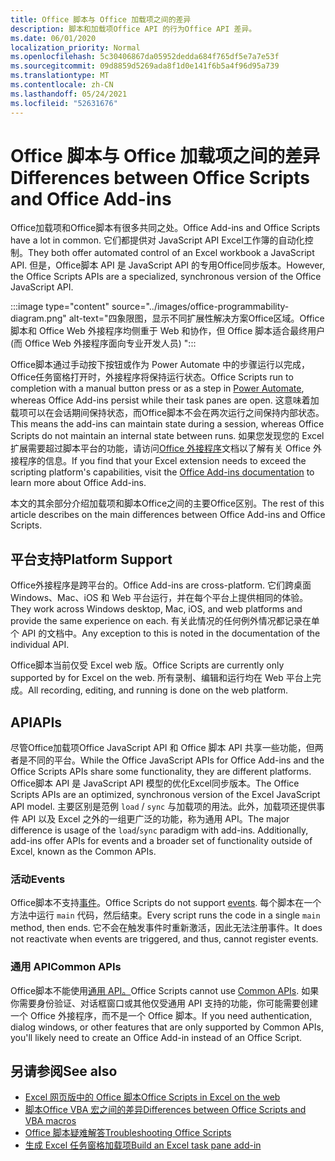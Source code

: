 ```yaml
---
title: Office 脚本与 Office 加载项之间的差异
description: 脚本和加载项Office API 的行为Office API 差异。
ms.date: 06/01/2020
localization_priority: Normal
ms.openlocfilehash: 5c30406867da05952dedda684f765df5e7a7e53f
ms.sourcegitcommit: 09d8859d5269ada8f1d0e141f6b5a4f96d95a739
ms.translationtype: MT
ms.contentlocale: zh-CN
ms.lasthandoff: 05/24/2021
ms.locfileid: "52631676"
---
```

# <a name="differences-between-office-scripts-and-office-add-ins"></a><span data-ttu-id="a381f-103">Office 脚本与 Office 加载项之间的差异</span><span class="sxs-lookup"><span data-stu-id="a381f-103">Differences between Office Scripts and Office Add-ins</span></span>

<span data-ttu-id="a381f-104">Office加载项和Office脚本有很多共同之处。</span><span class="sxs-lookup"><span data-stu-id="a381f-104">Office Add-ins and Office Scripts have a lot in common.</span></span> <span data-ttu-id="a381f-105">它们都提供对 JavaScript API Excel工作簿的自动化控制。</span><span class="sxs-lookup"><span data-stu-id="a381f-105">They both offer automated control of an Excel workbook a JavaScript API.</span></span> <span data-ttu-id="a381f-106">但是，Office脚本 API 是 JavaScript API 的专用Office同步版本。</span><span class="sxs-lookup"><span data-stu-id="a381f-106">However, the Office Scripts APIs are a specialized, synchronous version of the Office JavaScript API.</span></span>

:::image type="content" source="../images/office-programmability-diagram.png" alt-text="四象限图，显示不同扩展性解决方案Office区域。Office 脚本和 Office Web 外接程序均侧重于 Web 和协作，但 Office 脚本适合最终用户 (而 Office Web 外接程序面向专业开发人员) ":::

<span data-ttu-id="a381f-108">Office脚本通过手动按下按钮或作为 Power Automate 中的步骤运行以[](https://flow.microsoft.com/)完成，Office任务窗格打开时，外接程序将保持运行状态。</span><span class="sxs-lookup"><span data-stu-id="a381f-108">Office Scripts run to completion with a manual button press or as a step in [Power Automate](https://flow.microsoft.com/), whereas Office Add-ins persist while their task panes are open.</span></span> <span data-ttu-id="a381f-109">这意味着加载项可以在会话期间保持状态，而Office脚本不会在两次运行之间保持内部状态。</span><span class="sxs-lookup"><span data-stu-id="a381f-109">This means the add-ins can maintain state during a session, whereas Office Scripts do not maintain an internal state between runs.</span></span> <span data-ttu-id="a381f-110">如果您发现您的 Excel 扩展需要超过脚本平台的功能，请访问[Office 外接程序](/office/dev/add-ins)文档以了解有关 Office 外接程序的信息。</span><span class="sxs-lookup"><span data-stu-id="a381f-110">If you find that your Excel extension needs to exceed the scripting platform's capabilities, visit the [Office Add-ins documentation](/office/dev/add-ins) to learn more about Office Add-ins.</span></span>

<span data-ttu-id="a381f-111">本文的其余部分介绍加载项和脚本Office之间的主要Office区别。</span><span class="sxs-lookup"><span data-stu-id="a381f-111">The rest of this article describes on the main differences between Office Add-ins and Office Scripts.</span></span>

## <a name="platform-support"></a><span data-ttu-id="a381f-112">平台支持</span><span class="sxs-lookup"><span data-stu-id="a381f-112">Platform Support</span></span>

<span data-ttu-id="a381f-113">Office外接程序是跨平台的。</span><span class="sxs-lookup"><span data-stu-id="a381f-113">Office Add-ins are cross-platform.</span></span> <span data-ttu-id="a381f-114">它们跨桌面Windows、Mac、iOS 和 Web 平台运行，并在每个平台上提供相同的体验。</span><span class="sxs-lookup"><span data-stu-id="a381f-114">They work across Windows desktop, Mac, iOS, and web platforms and provide the same experience on each.</span></span> <span data-ttu-id="a381f-115">有关此情况的任何例外情况都记录在单个 API 的文档中。</span><span class="sxs-lookup"><span data-stu-id="a381f-115">Any exception to this is noted in the documentation of the individual API.</span></span>

<span data-ttu-id="a381f-116">Office脚本当前仅受 Excel web 版。</span><span class="sxs-lookup"><span data-stu-id="a381f-116">Office Scripts are currently only supported by for Excel on the web.</span></span> <span data-ttu-id="a381f-117">所有录制、编辑和运行均在 Web 平台上完成。</span><span class="sxs-lookup"><span data-stu-id="a381f-117">All recording, editing, and running is done on the web platform.</span></span>

## <a name="apis"></a><span data-ttu-id="a381f-118">API</span><span class="sxs-lookup"><span data-stu-id="a381f-118">APIs</span></span>

<span data-ttu-id="a381f-119">尽管Office加载项Office JavaScript API 和 Office 脚本 API 共享一些功能，但两者是不同的平台。</span><span class="sxs-lookup"><span data-stu-id="a381f-119">While the Office JavaScript APIs for Office Add-ins and the Office Scripts APIs share some functionality, they are different platforms.</span></span> <span data-ttu-id="a381f-120">Office脚本 API 是 JavaScript API 模型的优化Excel同步版本。</span><span class="sxs-lookup"><span data-stu-id="a381f-120">The Office Scripts APIs are an optimized, synchronous version of the Excel JavaScript API model.</span></span> <span data-ttu-id="a381f-121">主要区别是范例 `load` / `sync` 与加载项的用法。此外，加载项还提供事件 API 以及 Excel 之外的一组更广泛的功能，称为通用 API。</span><span class="sxs-lookup"><span data-stu-id="a381f-121">The major difference is usage of the `load`/`sync` paradigm with add-ins. Additionally, add-ins offer APIs for events and a broader set of functionality outside of Excel, known as the Common APIs.</span></span>

### <a name="events"></a><span data-ttu-id="a381f-122">活动</span><span class="sxs-lookup"><span data-stu-id="a381f-122">Events</span></span>

<span data-ttu-id="a381f-123">Office脚本不支持[事件](/office/dev/add-ins/excel/excel-add-ins-events)。</span><span class="sxs-lookup"><span data-stu-id="a381f-123">Office Scripts do not support [events](/office/dev/add-ins/excel/excel-add-ins-events).</span></span> <span data-ttu-id="a381f-124">每个脚本在一个方法中运行 `main` 代码，然后结束。</span><span class="sxs-lookup"><span data-stu-id="a381f-124">Every script runs the code in a single `main` method, then ends.</span></span> <span data-ttu-id="a381f-125">它不会在触发事件时重新激活，因此无法注册事件。</span><span class="sxs-lookup"><span data-stu-id="a381f-125">It does not reactivate when events are triggered, and thus, cannot register events.</span></span>

### <a name="common-apis"></a><span data-ttu-id="a381f-126">通用 API</span><span class="sxs-lookup"><span data-stu-id="a381f-126">Common APIs</span></span>

<span data-ttu-id="a381f-127">Office脚本不能使用[通用 API。](/javascript/api/office)</span><span class="sxs-lookup"><span data-stu-id="a381f-127">Office Scripts cannot use [Common APIs](/javascript/api/office).</span></span> <span data-ttu-id="a381f-128">如果你需要身份验证、对话框窗口或其他仅受通用 API 支持的功能，你可能需要创建一个 Office 外接程序，而不是一个 Office 脚本。</span><span class="sxs-lookup"><span data-stu-id="a381f-128">If you need authentication, dialog windows, or other features that are only supported by Common APIs, you'll likely need to create an Office Add-in instead of an Office Script.</span></span>

## <a name="see-also"></a><span data-ttu-id="a381f-129">另请参阅</span><span class="sxs-lookup"><span data-stu-id="a381f-129">See also</span></span>

- [<span data-ttu-id="a381f-130">Excel 网页版中的 Office 脚本</span><span class="sxs-lookup"><span data-stu-id="a381f-130">Office Scripts in Excel on the web</span></span>](../overview/excel.md)
- [<span data-ttu-id="a381f-131">脚本Office VBA 宏之间的差异</span><span class="sxs-lookup"><span data-stu-id="a381f-131">Differences between Office Scripts and VBA macros</span></span>](vba-differences.md)
- [<span data-ttu-id="a381f-132">Office 脚本疑难解答</span><span class="sxs-lookup"><span data-stu-id="a381f-132">Troubleshooting Office Scripts</span></span>](../testing/troubleshooting.md)
- [<span data-ttu-id="a381f-133">生成 Excel 任务窗格加载项</span><span class="sxs-lookup"><span data-stu-id="a381f-133">Build an Excel task pane add-in</span></span>](/office/dev/add-ins/quickstarts/excel-quickstart-jquery)
